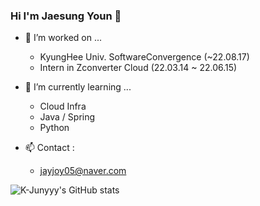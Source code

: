 ### Hi I'm Jaesung Youn 👋

- 🔭 I’m worked on ...
  - KyungHee Univ. SoftwareConvergence (~22.08.17)
  - Intern in Zconverter Cloud (22.03.14 ~ 22.06.15)
- 🌱 I’m currently learning ...
  - Cloud Infra
  - Java / Spring
  - Python

- 📫 Contact :
  - jayjoy05@naver.com




![K-Junyyy's GitHub stats](https://github-readme-stats.vercel.app/api?username=JaesungYoun&show_icons=true&theme=dark)
